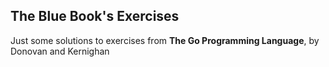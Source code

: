 ## The Blue Book's Exercises

Just some solutions to exercises from **The Go Programming Language**, by Donovan and Kernighan